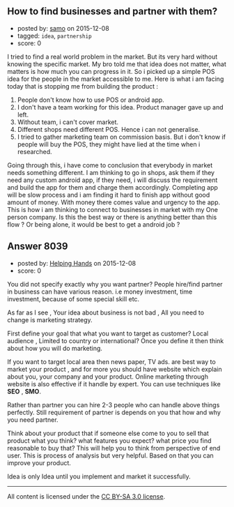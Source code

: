## How to find businesses and partner with them?

- posted by: [samo](https://stackexchange.com/users/2421464/samo) on 2015-12-08
- tagged: `idea`, `partnership`
- score: 0

<p>I tried to find a real world problem in the market. But its very hard without knowing the specific market. My bro told me that idea does not matter, what matters is how much you can progress in it. So i picked up a simple POS idea for the people in the market accessible to me. Here is what i am facing today that is stopping me from building the product : </p>

<ol>
<li>People don't know how to use POS or android app.</li>
<li>I don't have a team working for this idea. Product manager gave up and left. </li>
<li>Without team, i can't cover market.</li>
<li>Different shops need different POS. Hence i can not generalise.</li>
<li>I tried to gather marketing team on commission basis. But i don't know if people will buy the POS, they might have lied at the time when i researched.</li>
</ol>

<p>Going through this, i have come to conclusion that everybody in market needs something different. I am thinking to go in shops, ask them if they need any custom android app, if they need, i will discuss the requirement and build the app for them and charge them accordingly. Completing app will be slow process and i am finding it hard to finish app without good amount of money. With money there comes value and urgency to the app. This is how i am thinking to connect to businesses in market with my One person company. Is this the best way or there is anything better than this flow ? Or being alone, it would be best to get a android job ?    </p>



## Answer 8039

- posted by: [Helping Hands](https://stackexchange.com/users/5276537/helping-hands) on 2015-12-08
- score: 0

<p>You did not specify exactly why you want partner? People hire/find partner in business can have various reason. i.e money investment, time investment, because of some special skill etc.</p>

<p>As far as I see , Your idea about business is not bad , All you need to change is marketing strategy. </p>

<p>First define your goal that what you want to target as customer? Local audience , Limited to country or international? Once you define it then think about how you will do marketing.</p>

<p>If you want to target local area then news paper, TV ads. are best way to market your product , and for more you should have website which explain about you, your company and your product. Online marketing through website is also effective if it handle by expert. You can use techniques like <strong>SEO</strong> , <strong>SMO</strong>.</p>

<p>Rather than partner you can hire 2-3 people who can handle above things perfectly. Still requirement of partner is depends on you that how and why you need partner.</p>

<p>Think about your product that if someone else come to you to sell that product what you think? what features you expect? what price you find reasonable to buy that? This will help you to think from perspective of end user. This is process of analysis but very helpful. Based on that you can improve your product.</p>

<p>Idea is only Idea until you implement and market it successfully.</p>




---

All content is licensed under the [CC BY-SA 3.0 license](https://creativecommons.org/licenses/by-sa/3.0/).
